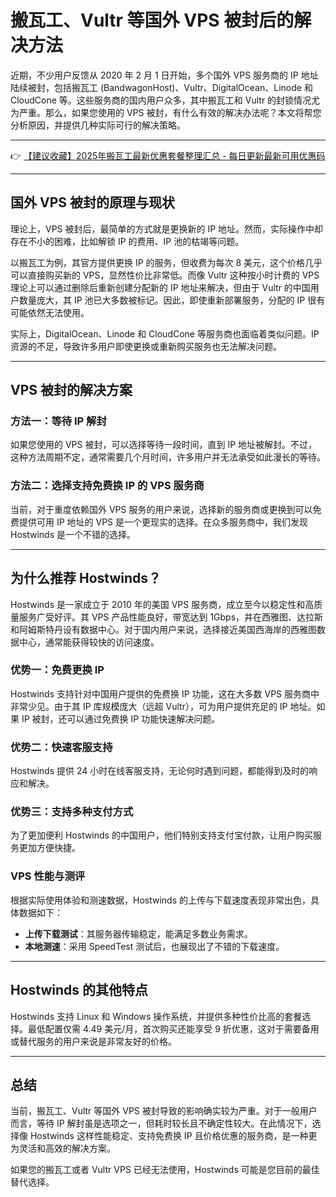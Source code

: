 # 搬瓦工、Vultr 等国外 VPS 被封后的解决方法

近期，不少用户反馈从 2020 年 2 月 1 日开始，多个国外 VPS 服务商的 IP 地址陆续被封，包括搬瓦工 (BandwagonHost)、Vultr、DigitalOcean、Linode 和 CloudCone 等。这些服务商的国内用户众多，其中搬瓦工和 Vultr 的封锁情况尤为严重。那么，如果您使用的 VPS 被封，有什么有效的解决办法呢？本文将帮您分析原因，并提供几种实际可行的解决策略。

---

👉 [【建议收藏】2025年搬瓦工最新优惠套餐整理汇总 - 每日更新最新可用优惠码](https://bit.ly/banwagon)

---

## 国外 VPS 被封的原理与现状

理论上，VPS 被封后，最简单的方式就是更换新的 IP 地址。然而，实际操作中却存在不小的困难，比如解锁 IP 的费用、IP 池的枯竭等问题。

以搬瓦工为例，其官方提供更换 IP 的服务，但收费为每次 8 美元，这个价格几乎可以直接购买新的 VPS，显然性价比非常低。而像 Vultr 这种按小时计费的 VPS 理论上可以通过删除后重新创建分配新的 IP 地址来解决，但由于 Vultr 的中国用户数量庞大，其 IP 池已大多数被标记。因此，即使重新部署服务，分配的 IP 很有可能依然无法使用。

实际上，DigitalOcean、Linode 和 CloudCone 等服务商也面临着类似问题。IP 资源的不足，导致许多用户即使更换或重新购买服务也无法解决问题。

---

## VPS 被封的解决方案

### 方法一：等待 IP 解封
如果您使用的 VPS 被封，可以选择等待一段时间，直到 IP 地址被解封。不过，这种方法周期不定，通常需要几个月时间，许多用户并无法承受如此漫长的等待。

### 方法二：选择支持免费换 IP 的 VPS 服务商
当前，对于重度依赖国外 VPS 服务的用户来说，选择新的服务商或更换到可以免费提供可用 IP 地址的 VPS 是一个更现实的选择。在众多服务商中，我们发现 Hostwinds 是一个不错的选择。

---

## 为什么推荐 Hostwinds？

Hostwinds 是一家成立于 2010 年的美国 VPS 服务商，成立至今以稳定性和高质量服务广受好评。其 VPS 产品性能良好，带宽达到 1Gbps，并在西雅图、达拉斯和阿姆斯特丹设有数据中心。对于国内用户来说，选择接近美国西海岸的西雅图数据中心，通常能获得较快的访问速度。

### 优势一：免费更换 IP
Hostwinds 支持针对中国用户提供的免费换 IP 功能，这在大多数 VPS 服务商中非常少见。由于其 IP 库规模庞大（远超 Vultr），可为用户提供充足的 IP 地址。如果 IP 被封，还可以通过免费换 IP 功能快速解决问题。

### 优势二：快速客服支持
Hostwinds 提供 24 小时在线客服支持，无论何时遇到问题，都能得到及时的响应和解决。

### 优势三：支持多种支付方式
为了更加便利 Hostwinds 的中国用户，他们特别支持支付宝付款，让用户购买服务更加方便快捷。

### VPS 性能与测评
根据实际使用体验和测速数据，Hostwinds 的上传与下载速度表现非常出色，具体数据如下：

- **上传下载测试**：其服务器传输稳定，能满足多数业务需求。
- **本地测速**：采用 SpeedTest 测试后，也展现出了不错的下载速度。

---

## Hostwinds 的其他特点

Hostwinds 支持 Linux 和 Windows 操作系统，并提供多种性价比高的套餐选择。最低配置仅需 4.49 美元/月，首次购买还能享受 9 折优惠，这对于需要备用或替代服务的用户来说是非常友好的价格。

---

## 总结

当前，搬瓦工、Vultr 等国外 VPS 被封导致的影响确实较为严重。对于一般用户而言，等待 IP 解封虽是选项之一，但耗时较长且不确定性较大。在此情况下，选择像 Hostwinds 这样性能稳定、支持免费换 IP 且价格优惠的服务商，是一种更为灵活和高效的解决方案。

如果您的搬瓦工或者 Vultr VPS 已经无法使用，Hostwinds 可能是您目前的最佳替代选择。